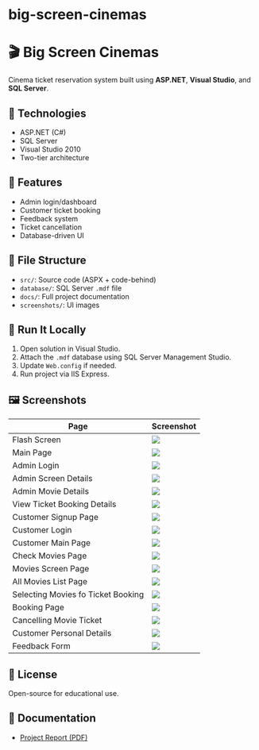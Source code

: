 # big-screen-cinemas
# 🎬 Big Screen Cinemas

Cinema ticket reservation system built using **ASP.NET**, **Visual Studio**, and **SQL Server**.

## 🔧 Technologies
- ASP.NET (C#)
- SQL Server
- Visual Studio 2010
- Two-tier architecture

## 🧪 Features
- Admin login/dashboard
- Customer ticket booking
- Feedback system
- Ticket cancellation
- Database-driven UI

## 📁 File Structure
- `src/`: Source code (ASPX + code-behind)
- `database/`: SQL Server `.mdf` file
- `docs/`: Full project documentation
- `screenshots/`: UI images

## 🚀 Run It Locally
1. Open solution in Visual Studio.
2. Attach the `.mdf` database using SQL Server Management Studio.
3. Update `Web.config` if needed.
4. Run project via IIS Express.

## 🖼 Screenshots

| Page | Screenshot |
|------|------------|
| Flash Screen | ![](screenshots/splash-screen.png)  |
| Main Page | ![](screenshots/main-page.png)  |
| Admin Login | ![](screenshots/admin-main-page.png)  |
| Admin Screen Details | ![](screenshots/admin-screen-details.png)  |
| Admin Movie Details | ![](screenshots/admin-movie-details.png)  |
| View Ticket Booking Details | ![](screenshots/ticket-booking-details.png)  |
| Customer Signup Page | ![](screenshots/customer-signup.png)  |
| Customer Login | ![](screenshots/customer-login.png)  |
| Customer Main Page | ![](screenshots/customer-main.png)  |
| Check Movies Page | ![](screenshots/check-movies.png)  |
| Movies Screen Page | ![](screenshots/movies-screen.png)  |
| All Movies List Page | ![](screenshots/movies-list.png)  |
| Selecting Movies fo Ticket Booking | ![](screenshots/select-movie-booking.png)  |
| Booking Page | ![](screenshots/booking-ticket.png)  |
| Cancelling Movie Ticket | ![](screenshots/cancel-ticket.png)  |
| Customer Personal Details | ![](screenshots/customer-profile.png)  |
| Feedback Form | ![](screenshots/feedback-form.png)  |




## 📄 License
Open-source for educational use.

## 📄 Documentation

- [Project Report (PDF)](docs/Project_Report.pdf)

